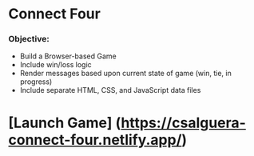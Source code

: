 # Connect Four

### Objective:
- Build a Browser-based Game
- Include win/loss logic
- Render messages based upon current state of game (win, tie, in progress)
- Include separate HTML, CSS, and JavaScript data files

# [Launch Game] (https://csalguera-connect-four.netlify.app/)